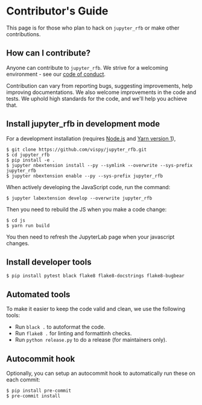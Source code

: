 # Contributor's Guide

This page is for those who plan to hack on ``jupyter_rfb`` or make other contributions.


## How can I contribute?

Anyone can contribute to ``jupyter_rfb``. We strive for a welcoming environment -
see our [code of conduct](https://github.com/vispy/vispy/blob/main/CODE_OF_CONDUCT.md).

Contribution can vary from reporting bugs, suggesting improvements,
help improving documentations. We also welcome improvements in the code and tests.
We uphold high standards for the code, and we'll help you achieve that.


## Install jupyter_rfb in development mode

For a development installation (requires [Node.js](https://nodejs.org) and [Yarn version 1](https://classic.yarnpkg.com/)),

    $ git clone https://github.com/vispy/jupyter_rfb.git
    $ cd jupyter_rfb
    $ pip install -e .
    $ jupyter nbextension install --py --symlink --overwrite --sys-prefix jupyter_rfb
    $ jupyter nbextension enable --py --sys-prefix jupyter_rfb

When actively developing the JavaScript code, run the command:

    $ jupyter labextension develop --overwrite jupyter_rfb

Then you need to rebuild the JS when you make a code change:

    $ cd js
    $ yarn run build

You then need to refresh the JupyterLab page when your javascript changes.


## Install developer tools

    $ pip install pytest black flake8 flake8-docstrings flake8-bugbear


## Automated tools

To make it easier to keep the code valid and clean, we use the following tools:

* Run `black .` to autoformat the code.
* Run `flake8 .` for linting and formattinh checks.
* Run `python release.py` to do a release (for maintainers only).


## Autocommit hook

Optionally, you can setup an autocommit hook to automatically run these on each commit:
```
$ pip install pre-commit
$ pre-commit install
```
